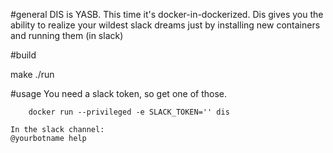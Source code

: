#general
DIS is YASB.  This time it's docker-in-dockerized.  Dis gives you the ability to realize your wildest slack dreams just by installing new containers and running them (in slack)

#build

make
./run

#usage
You need a slack token, so get one of those.

```
    docker run --privileged -e SLACK_TOKEN='' dis
```

```
In the slack channel:
@yourbotname help
```

